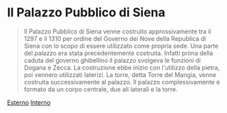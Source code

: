# Il Palazzo Pubblico di Siena

> Il Palazzo Pubblico di Siena venne costruito approssivamente tra il 1297 e il 1310 per ordine del
> Governo dei Nove della Republica di Siena con lo scopo di essere utilizzato come propria sede.
> Una parte del palazzo era stata precedentemente costruita. Infatti prima della caduta del governo 
> ghibellino il palazzo svolgeva le funzioni di Dogana e Zecca. La costruzione ebbe inizio con l'utilizzo
> della pietra, poi vennero utilizzati laterizi. La torre, detta Torre del Mangia, venne costruita successivamente al palazzo. Il palazzo complessivamente è formato da un corpo centrale, due ali laterali e la torre.

[Esterno](/esterno.md) [Interno](/interno.md)
